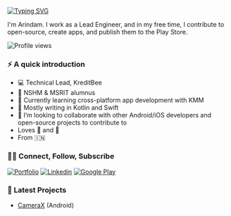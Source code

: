 [![Typing SVG](https://readme-typing-svg.demolab.com?font=Fira+Code&pause=1000&color=F7F7F7&width=435&lines=Hi+there!+%F0%9F%91%8B%F0%9F%8F%BB)](https://git.io/typing-svg)

I'm Arindam. I work as a Lead Engineer, and in my free time, I contribute to open-source, create apps, and publish them to the Play Store.

![Profile views](https://komarev.com/ghpvc/?username=arindamxd&label=PROFILE+VIEWS&style=for-the-badge&color=green)


### ⚡️ A quick introduction
- 💻 Technical Lead, KreditBee
- 🏫 NSHM & MSRIT alumnus
- 🌱 Currently learning cross-platform app development with KMM
- 📱 Mostly writing in Kotlin and Swift
- 👯 I’m looking to collaborate with other Android/iOS developers and open-source projects to contribute to
- Loves 🎵 and :camera_flash:
- From 🇮🇳


### 🤝🏻 Connect, Follow, Subscribe

[![Portfolio](https://img.shields.io/badge/-portfolio-gray?style=for-the-badge&logo=Google-Chrome&logoColor=white)](https://arindamxd.github.io/)
[![Linkedin](https://img.shields.io/badge/-linkedin-blue?style=for-the-badge&logo=Linkedin)](https://www.linkedin.com/in/arindamxd/)
[![Google Play](https://img.shields.io/badge/-playstore-dardgreen?style=for-the-badge&logo=Google-Play)](https://play.google.com/store/apps/dev?id=8427782270571014251)


### 📲 Latest Projects

- [CameraX](https://play.google.com/store/apps/details?id=com.arindam.camerax) (Android)
